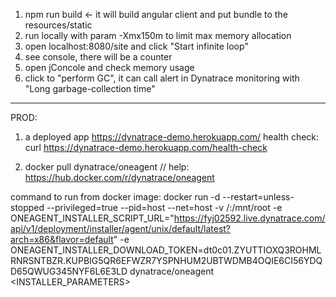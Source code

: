1) npm run build   <- it will build angular client and put bundle to the resources/static
2) run locally with param -Xmx150m to limit max memory allocation    
3) open localhost:8080/site and click "Start infinite loop"
4) see console, there will be a counter
5) open jConcole and check memory usage
6) click to "perform GC", it can call alert in Dynatrace monitoring with "Long garbage-collection time"

----

PROD:
1) a deployed app https://dynatrace-demo.herokuapp.com/
   health check: curl https://dynatrace-demo.herokuapp.com/health-check
   
2) docker pull dynatrace/oneagent
   // help: https://hub.docker.com/r/dynatrace/oneagent
   
command to run from docker image: 
   docker run -d
   --restart=unless-stopped
   --privileged=true
   --pid=host
   --net=host
   -v /:/mnt/root
   -e ONEAGENT_INSTALLER_SCRIPT_URL="https://fyj02592.live.dynatrace.com/api/v1/deployment/installer/agent/unix/default/latest?arch=x86&flavor=default"
   -e ONEAGENT_INSTALLER_DOWNLOAD_TOKEN=dt0c01.ZYUTTIOXQ3ROHMLRNRSNTBZR.KUPBIG5QR6EFWZR7YSPNHUM2UBTWDMB4OQIE6CI56YDQD65QWUG345NYF6L6E3LD
   dynatrace/oneagent <INSTALLER_PARAMETERS>